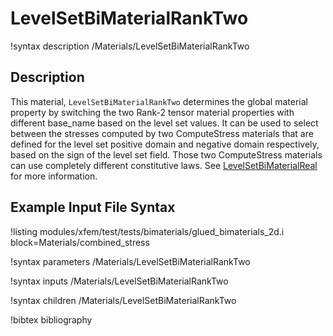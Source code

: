 # LevelSetBiMaterialRankTwo

!syntax description /Materials/LevelSetBiMaterialRankTwo

## Description

This material, `LevelSetBiMaterialRankTwo` determines the global material property by switching the two Rank-2 tensor material properties with different base_name based on the level set values. It can be used to select between the stresses computed by two ComputeStress materials that are defined for the level set positive domain and negative domain respectively, based on the sign of the level set field. Those two ComputeStress materials can use completely different constitutive laws. See [LevelSetBiMaterialReal](LevelSetBiMaterialReal.md) for more information.

## Example Input File Syntax

!listing modules/xfem/test/tests/bimaterials/glued_bimaterials_2d.i block=Materials/combined_stress

!syntax parameters /Materials/LevelSetBiMaterialRankTwo

!syntax inputs /Materials/LevelSetBiMaterialRankTwo

!syntax children /Materials/LevelSetBiMaterialRankTwo

!bibtex bibliography
